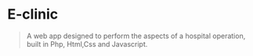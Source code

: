 # E-clinic
>A web app designed to perform the aspects of a hospital operation, built in Php, Html,Css and Javascript.
